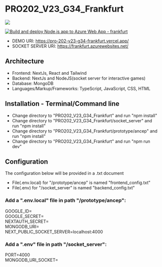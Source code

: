 # PRO202_V23_G34_Frankfurt
<img src="https://therealsujitk-vercel-badge.vercel.app/?app=pro-202-v23-g34-frankfurt"/>

[![Build and deploy Node.js app to Azure Web App - frankfurt](https://github.com/sebastiannordby/PRO202_V23_G34_Frankfurt/actions/workflows/main_frankfurt.yml/badge.svg)](https://github.com/sebastiannordby/PRO202_V23_G34_Frankfurt/actions/workflows/main_frankfurt.yml)

- DEMO URI: https://pro-202-v23-g34-frankfurt.vercel.app/
- SOCKET SERVER URI: https://frankfurt.azurewebsites.net/

## Architecture
  - Frontend: NextJs, React and Tailwind
  - Backend: NextJs and NodeJS(socket server for interactive games)
  - Database: MongoDB
  - Languages/Markup/Frameworks: TypeScript, JavaScript, CSS, HTML 

## Installation - Terminal/Command line
- Change directory to "PRO202_V23_G34_Frankfurt" and run "npm install" 
- Change directory to "PRO202_V23_G34_Frankfurt/socket_server" and run "npm install" 
- Change directory to "PRO202_V23_G34_Frankfurt/prototype/ancep" and run "npm install"
- Change directory to "PRO202_V23_G34_Frankfurt" and run "npm run dev" 

## Configuration

The configuration below will be provided in a .txt document
- File(.env.local) for "/prototype/ancep" is named "frontend_config.txt"
- File(.env) for "/socket_server" is named "backend_config.txt"

### Add a ".env.local" file in path "/prototype/ancep":

GOOGLE_ID=</br>
GOOGLE_SECRET=</br>
NEXTAUTH_SECRET=</br>
MONGODB_URI=</br>
NEXT_PUBLIC_SOCKET_SERVER=localhost:4000</br>

### Add a ".env" file in path "/socket_server":

PORT=4000</br>
MONGODB_URI_SOCKET=</br>
